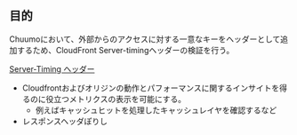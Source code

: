 
## 目的

Chuumoにおいて、外部からのアクセスに対する一意なキーをヘッダーとして追加するため、CloudFront Server-timingヘッダーの検証を行う。

[Server-Timing ヘッダー](https://docs.aws.amazon.com/ja_jp/AmazonCloudFront/latest/DeveloperGuide/understanding-response-headers-policies.html#server-timing-header)
- Cloudfrontおよびオリジンの動作とパフォーマンスに関するインサイトを得るのに役立つメトリクスの表示を可能にする。
	- 例えばキャッシュヒットを処理したキャッシュレイヤを確認するなど
- レスポンスヘッダぽりし